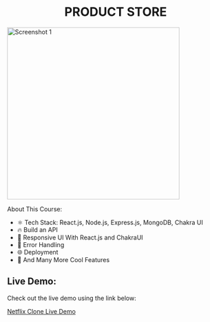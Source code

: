 <h1 align="center">PRODUCT STORE</h1>

<div>
  <img src="https://github.com/user-attachments/assets/52f7d8ca-4af1-4922-95f7-3095ca614272" alt="Screenshot 1" width="400" style="margin-right: 20px;" />
</div>


About This Course:

-   ⚛️ Tech Stack: React.js, Node.js, Express.js, MongoDB, Chakra UI
-   🔥 Build an API
-   📱 Responsive UI With React.js and ChakraUI
-   🐞 Error Handling
-   🌐 Deployment
-   🚀 And Many More Cool Features


## Live Demo:

Check out the live demo using the link below:

[Netflix Clone Live Demo](https://netflix-frontend-u9xt.onrender.com/)

